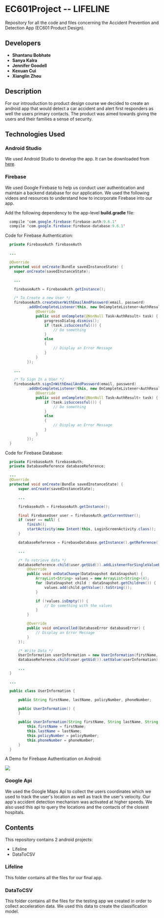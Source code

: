 # EC601Project -- LIFELINE
Repository for all the code and files concerning the Accident Prevention and Detection App (EC601 Product Design).

## Developers

* **Shantanu Bobhate**
* **Sanya Kalra**
* **Jennifer Goodell**
* **Kexuan Cui**
* **Xianglin Zhou**

## Description

For our introuduction to product design course we decided to create an android app that would detect a car accident and alert first responders as well the users primary contacts. The product was aimed towards giving the users and their families a sense of security.
  
## Technologies Used

### Android Studio

We used Android Studio to develop the app. It can be downloaded from [here](https://developer.android.com/studio/index.html).

### Firebase
   
We used Google Firebase to help us conduct user authentication and maintain a backend database for our application. We used the following videos and resources to understand how to incorporate Firebase into our app.

Add the following dependency to the app-level **build.gradle** file:

```java
  compile 'com.google.firebase:firebase-auth:9.6.1'
  compile 'com.google.firebase:firebase-database:9.6.1'
```

Code for Firebase Authentication:

```java
  private FirebaseAuth firebaseAuth

  ...

  @Override
  protected void onCreate(Bundle savedInstanceState) {
    super.onCreate(savedInstanceState);

    ...

    firebaseAuth = FirebaseAuth.getInstance();

    /* To Create a new User */
    firebaseAuth.createUserWithEmailAndPassword(email, password)
          .addOnCompleteListener(this, new OnCompleteListener<AuthResult>() {
              @Override
              public void onComplete(@NonNull Task<AuthResult> task) {
                  progressDialog.dismiss();
                  if (task.isSuccessful()) {
                      // Do something
                  }
                  else
                  {
                      // Display an Error Message
                  }
              }
          });

    ...

    /* To Sign In a User */
    firebaseAuth.signInWithEmailAndPassword(email, password)
          .addOnCompleteListener(this, new OnCompleteListener<AuthResult>() {
              @Override
              public void onComplete(@NonNull Task<AuthResult> task) {
                  if (task.isSuccessful()) {
                      // Do something
                  }
                  else
                  {
                      // Display an Error Message
                  }
              }
          });
  }
```
    
Code for Firebase Database:

```java
  private FirebaseAuth firebaseAuth;
  private DatabaseReference databaseReference;

  ...
  @Override
  protected void onCreate(Bundle savedInstanceState) {
      super.onCreate(savedInstanceState);

      ...

      firebaseAuth = FirebaseAuth.getInstance();

      final FirebaseUser user = firebaseAuth.getCurrentUser();
      if (user == null) {
          finish();
          startActivity(new Intent(this, LoginScreenActivity.class));
      }

      databaseReference = FirebaseDatabase.getInstance().getReference();

      ...

      /* To retrieve data */
      databaseReference.child(user.getUid()).addListenerForSingleValueEvent(new ValueEventListener() {
          @Override
          public void onDataChange(DataSnapshot dataSnapshot) {
              ArrayList<String> values = new ArrayList<String>(4);
              for (DataSnapshot child : dataSnapshot.getChildren()) {
                  values.add(child.getValue().toString());
              }

              if (!values.isEmpty()) {
                  // Do something with the values
              }
          }

          @Override
          public void onCancelled(DatabaseError databaseError) {
              // Display an Error Message
          }
      });

      /* Write Data */
      UserInformation userInformation = new UserInformation(firstName, lastName, policyNumber, phoneNumber);  
      databaseReference.child(user.getUid()).setValue(userInformation);

      ...
  }

  ...

  public class UserInformation {

      public String firstName, lastName, policyNumber, phoneNumber;

      public UserInformation() {
      }

      public UserInformation(String firstName, String lastName, String policyNumber, String phoneNumber) {
          this.firstName = firstName;
          this.lastName = lastName;
          this.policyNumber = policyNumber;
          this.phoneNumber = phoneNumber;
      }
  }
```

A Demo for Firebase Authentication on Android:

![](https://youtu.be/cibssj4-WMw)

### Google Api

We used the Google Maps Api to collect the users coordinates which we used to track the user's location as well as track the user's velocity. Our app's accident detection mechanism was activated at higher speeds. We also used this api to query the locations and the contacts of the closest hospitals.
  
## Contents

This repository contains 2 android projects:
* Lifeline
* DataToCSV
  
### Lifeline
  
This folder contains all the files for our final app.
    
### DataToCSV
  
This folder contains all the files for the testing app we created in order to collect acceleration data. We used this data to create the classification model.
